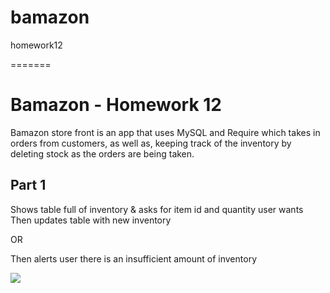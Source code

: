 # bamazon
homework12

=======
# Bamazon - Homework 12
Bamazon store front is an app that uses MySQL and Require which takes in orders from customers, as well as, keeping track of the inventory by deleting stock as the orders are being taken.


## Part 1
Shows table full of inventory & asks for item id and quantity user wants
Then updates table with new inventory 


OR


Then alerts user there is an insufficient amount of inventory



![](https://media.giphy.com/media/MC2p4LiuelqK7E5Piw/giphy.gif)

